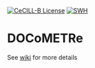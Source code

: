[![CeCILL-B License](https://img.shields.io/badge/Licence-CeCILL--B-brightgreen)](https://github.com/fbuloup/DOCoMETRe/blob/master/LICENCE)
[![SWH](https://archive.softwareheritage.org/badge/origin/https://github.com/TeamICSTECHNOS/Docometre/)](https://archive.softwareheritage.org/browse/origin/?origin_url=https://github.com/TeamICSTECHNOS/Docometre)

# DOCoMETRe

See [wiki](https://github.com/fbuloup/DOCoMETRe/wiki) for more details
